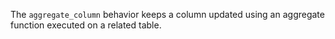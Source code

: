 The `aggregate_column` behavior keeps a column updated using an aggregate function executed on a related table.